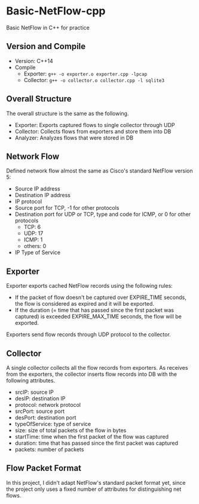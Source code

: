 # Basic-NetFlow-cpp
Basic NetFlow in C++ for practice

## Version and Compile
* Version: C++14
* Compile
    * Exporter: `g++ -o exporter.o exporter.cpp -lpcap`
    * Collector: `g++ -o collector.o collector.cpp -l sqlite3`

## Overall Structure

The overall structure is the same as the following.

* Exporter: Exports captured flows to single collector through UDP
* Collector: Collects flows from exporters and store them into DB
* Analyzer: Analyzes flows that were stored in DB

## Network Flow

Defined network flow almost the same as Cisco's standard NetFlow version 5:

* Source IP address
* Destination IP address
* IP protocol
* Source port for TCP, -1 for other protocols
* Destination port for UDP or TCP, type and code for ICMP, or 0 for other protocols
    * TCP: 6
    * UDP: 17
    * ICMP: 1
    * others: 0
* IP Type of Service

## Exporter

Exporter exports cached NetFlow records using the following rules:

* If the packet of flow doesn't be captured over EXPIRE_TIME seconds, the flow is considered as expired and it will be exported.
* If the duration (= time that has passed since the first packet was captured) is exceeded EXPIRE_MAX_TIME seconds, the flow will be exported.

Exporters send flow records through UDP protocol to the collector.

## Collector

A single collector collects all the flow records from exporters. As receives from the exporters, the collector inserts flow records into DB with the following attributes.

* srcIP: source IP
* desIP: destination IP
* protocol: network protocol
* srcPort: source port
* desPort: destination port
* typeOfService: type of service
* size: size of total packets of the flow in bytes
* startTime: time when the first packet of the flow was captured
* duration: time that has passed since the first packet was captured
* packets: number of packets

## Flow Packet Format

In this project, I didn't adapt NetFlow's standard packet format yet, since the project only uses a fixed number of attributes for distinguishing net flows.
